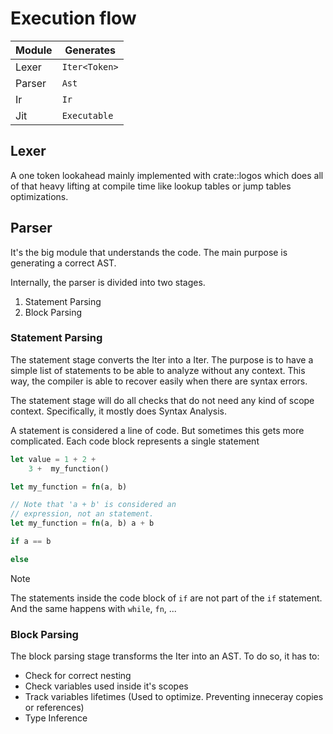 
# Execution flow
| Module   | Generates              |
|--------|------------------------|
| Lexer  | `Iter<Token>`          |
| Parser | `Ast`                  |
| Ir     | `Ir`                   |
| Jit    | `Executable`           |

## Lexer
A one token lookahead mainly implemented with crate::logos which
does all of that heavy lifting at compile time
like lookup tables or jump tables optimizations.

## Parser
It's the big module that understands the code.
The main purpose is generating a correct AST.

Internally, the parser is divided into two stages.
1. Statement Parsing
2. Block Parsing

### Statement Parsing
The statement stage converts the Iter<Token> into a Iter<Statement>.
The purpose is to have a simple list of statements to be able to analyze without any context.
This way, the compiler is able to recover easily when there are syntax errors.

The statement stage will do all checks that do not need any kind of scope context.
Specifically, it mostly does Syntax Analysis.

A statement is considered a line of code. But sometimes this gets more complicated.
Each code block represents a single statement
```rust
let value = 1 + 2 +
    3 +  my_function()
```
```rust
let my_function = fn(a, b)
```
```rust
// Note that 'a + b' is considered an
// expression, not an statement.
let my_function = fn(a, b) a + b
```
```rust
if a == b
```
```rust
else
```

> [!Note]
> The statements inside the code block of `if`
> are not part of the `if` statement.
> And the same happens with `while`, `fn`, ...

### Block Parsing
The block parsing stage transforms the Iter<Statement> into an AST.
To do so, it has to:

- Check for correct nesting
- Check variables used inside it's scopes
- Track variables lifetimes (Used to optimize. Preventing inneceray copies or references)
- Type Inference

